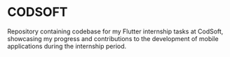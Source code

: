 # CODSOFT
Repository containing codebase for my Flutter internship tasks at CodSoft, showcasing my progress and contributions to the development of mobile applications during the internship period.
